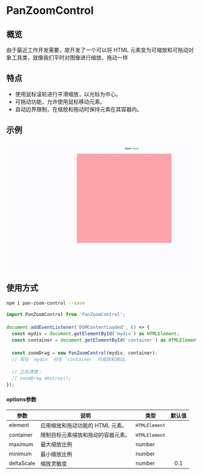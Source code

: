 # PanZoomControl

## 概览

由于最近工作开发需要，故开发了一个可以将 HTML 元素变为可缩放和可拖动对象工具类，就像我们平时对图像进行缩放、拖动一样

## 特点

- 使用鼠标滚轮进行平滑缩放，以光标为中心。
- 可拖动功能，允许使用鼠标移动元素。
- 自动边界限制，在缩放和拖动时保持元素在其容器内。

## 示例

![image](https://github.com/young-3303/PanZoomControl/blob/main/public/gif/example.gif?raw=true)

## 使用方式
``` bash
npm i pan-zoom-control --save
```
``` typescript
import PanZoomControl from 'PanZoomControl';

document.addEventListener('DOMContentLoaded', () => {
  const mydiv = document.getElementById('mydiv') as HTMLElement;
  const container = document.getElementById('container') as HTMLElement;

  const zoomDrag = new PanZoomControl(mydiv, container);
  // 现在 `mydiv` 可在 `container` 内缩放和拖动。

  // 之后清理：
  // zoomDrag.destroy();
});
```



#### options参数

| 参数       | 说明                               | 类型          | 默认值 |
| ---------- | ---------------------------------- | ------------- | :----: |
| element    | 应用缩放和拖动功能的 HTML 元素。   | `HTMLElement` |        |
| container  | 限制目标元素缩放和拖动的容器元素。 | `HTMLElement` |        |
| maximum    | 最大缩放比例                       | number        |        |
| minimum    | 最小缩放比例                       | number        |        |
| deltaScale | 缩放灵敏度                         | number        |  0.1   |





